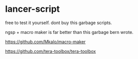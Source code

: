 # lancer-script

free to test it yourself.
dont buy this garbage scripts.

ngsp + macro maker is far better than this garbage bern wrote.


https://github.com/Mkalo/macro-maker


https://github.com/tera-toolbox/tera-toolbox
